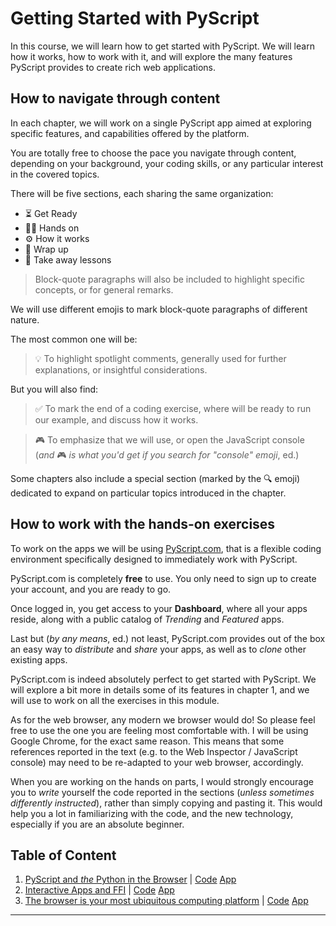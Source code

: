 # Getting Started with PyScript

In this course, we will learn how to get started with PyScript.
We will learn how it works, how to work with it, and will explore
the many features PyScript provides to create rich web applications.

## How to navigate through content

In each chapter, we will work on a single PyScript app aimed at exploring specific
features, and capabilities offered by the platform.

You are totally free to choose the pace you navigate through content, depending on your
background, your coding skills, or any particular interest in the covered topics.

There will be five sections, each sharing the same organization:
- ⏳ Get Ready
- 🧑‍💻 Hands on
- ⚙️ How it works
- 🎁 Wrap up
- 🥡 Take away lessons

> Block-quote paragraphs will also be included to highlight specific concepts, 
> or for general remarks.

We will use different emojis to mark block-quote paragraphs of different nature.

The most common one will be:

> 💡 To highlight spotlight comments, generally used for further explanations, or
> insightful considerations.

But you will also find:

> ✅ To mark the end of a coding exercise, where will be ready to run our example,
> and discuss how it works.

> 🎮 To emphasize that we will use, or open the JavaScript console
> (_and_ 🎮 _is what you'd get if you search for "console" emoji_, ed.)

Some chapters also include a special section (marked by the 🔍 emoji)
dedicated to expand on particular topics introduced in the chapter.

## How to work with the hands-on exercises

To work on the apps we will be using [PyScript.com](https://pyscript.com),
that is a flexible coding environment specifically designed
to immediately work with PyScript.

PyScript.com is completely **free** to use. You only need to sign up
to create your account, and you are ready to go.

Once logged in, you get access to your **Dashboard**, where all your apps reside,
along with a public catalog of _Trending_ and _Featured_ apps.

Last but (_by any means_, ed.) not least, PyScript.com provides out of the box
an easy way to _distribute_ and _share_ your apps, as well as to _clone_ other
existing apps.

PyScript.com is indeed absolutely perfect to get started with PyScript.
We will explore a bit more in details some of its features in chapter 1, and we
will use to work on all the exercises in this module.

As for the web browser, any modern we browser would do!
So please feel free to use the one you are feeling
most comfortable with. I will be using Google Chrome, for the exact same reason.
This means that some references reported
in the text (e.g. to the Web Inspector / JavaScript console) may need to be re-adapted
to your web browser, accordingly.

When you are working on the hands on parts, I would strongly encourage you
to _write_ yourself the code reported in the sections
(_unless sometimes differently instructed_), rather than simply
copying and pasting it.
This would help you a lot in familiarizing with the code, and the new
technology, especially if you are an absolute beginner.

## Table of Content

1. [PyScript and _the_ Python in the Browser](./01_python_in_the_browser.md) | [Code](https://pyscript.com/@leriomaggio/get-started-with-pyscript/latest) [App](https://leriomaggio.pyscriptapps.com/get-started-with-pyscript/latest/)
2. [Interactive Apps and FFI](./02_interactive_apps_and_ffi.md) | [Code](https://pyscript.com/@leriomaggio/pyscript-dice-roller/latest) [App](https://leriomaggio.pyscriptapps.com/pyscript-dice-roller/latest/)
3. [The browser is your most ubiquitous computing platform](./03_browser_as_computing_platform.md) | [Code](https://pyscript.com/@leriomaggio/3d-voxel-plot-of-numpy/latest) [App](https://leriomaggio.pyscriptapps.com/3d-voxel-plot-of-numpy/latest/)

---
